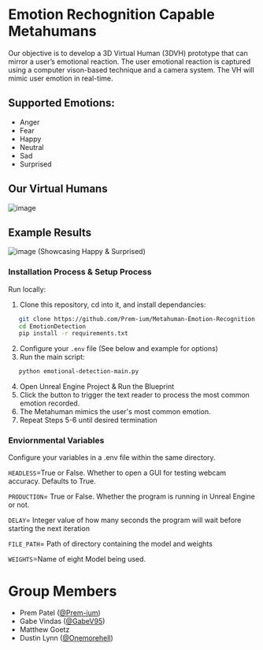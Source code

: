 # Emotion Rechognition Capable Metahumans
Our objective is to develop a 3D Virtual Human (3DVH) prototype that can mirror a user’s emotional reaction. The user emotional reaction is captured using a computer vison-based technique and a camera system.  The VH will mimic user emotion in real-time.

## Supported Emotions:
- Anger
- Fear
- Happy
- Neutral
- Sad
- Surprised

## Our Virtual Humans
![image](https://user-images.githubusercontent.com/80719066/229881331-faa04b08-8524-4901-9398-e8b927542c98.png)
## Example Results 
![image](https://user-images.githubusercontent.com/80719066/229880499-9b973ded-d2ea-453f-8590-f873696ad039.png)
(Showcasing Happy & Surprised)

### Installation Process & Setup Process
Run locally:
1. Clone this repository, cd into it, and install dependancies:
```sh
   git clone https://github.com/Prem-ium/Metahuman-Emotion-Recognition.git
   cd EmotionDetection
   pip install -r requirements.txt
   ```
2. Configure your `.env` file (See below and example for options)
3. Run the main script:
```sh
   python emotional-detection-main.py
```
4. Open Unreal Engine Project & Run the Blueprint
5. Click the button to trigger the text reader to process the most common emotion recorded.
6. The Metahuman mimics the user's most common emotion.
7. Repeat Steps 5-6 until desired termination

### Enviornmental Variables
Configure your variables in a .env file within the same directory.

`HEADLESS`=True or False. Whether to open a GUI for testing webcam accuracy. Defaults to True.

`PRODUCTION`= True or False. Whether the program is running in Unreal Engine or not.

`DELAY`= Integer value of how many seconds the program will wait before starting the next iteration

`FILE_PATH`= Path of directory containing the model and weights

`WEIGHTS`=Name of eight Model being used.

# Group Members
- Prem Patel ([@Prem-ium](https://github.com/Prem-ium))
- Gabe Vindas ([@GabeV95](https://github.com/GabeV95))
- Matthew Goetz
- Dustin Lynn ([@Onemorehell](https://github.com/Onemorehell))
